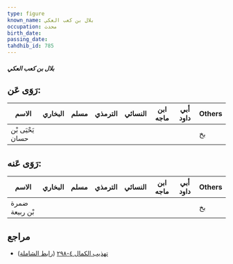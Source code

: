 ```yaml
---
type: figure
known_name: بلال بن كعب العكي
occupation: محدث
birth_date:
passing_date:
tahdhib_id: 785
---
```

##### بلال بن كعب العكي

## رَوَى عَن:
| الاسم            | البخاري | مسلم | الترمذي | النسائي | ابن ماجه | أبي داود | Others |
| ---------------- | ------- | ---- | ------- | ------- | -------- | -------- | ------ |
| يَحْيَى بْن حسان |         |      |         |         |          |          | بخ     |
## رَوَى عَنه:
| الاسم          | البخاري | مسلم | الترمذي | النسائي | ابن ماجه | أبي داود | Others |
| -------------- | ------- | ---- | ------- | ------- | -------- | -------- | ------ |
| ضمرة بْن ربيعة |         |      |         |         |          |          | بخ     |
## مراجع
- [تهذيب الكمال ٤-٢٩٨](obsidian://open?vault=Tahdhib-al-Kamal&file=Figures/٧٨٥-بلال%20بن%20كعب%20العكي) ([رابط الشاملة](https://shamela.ws/book/3722/1812))